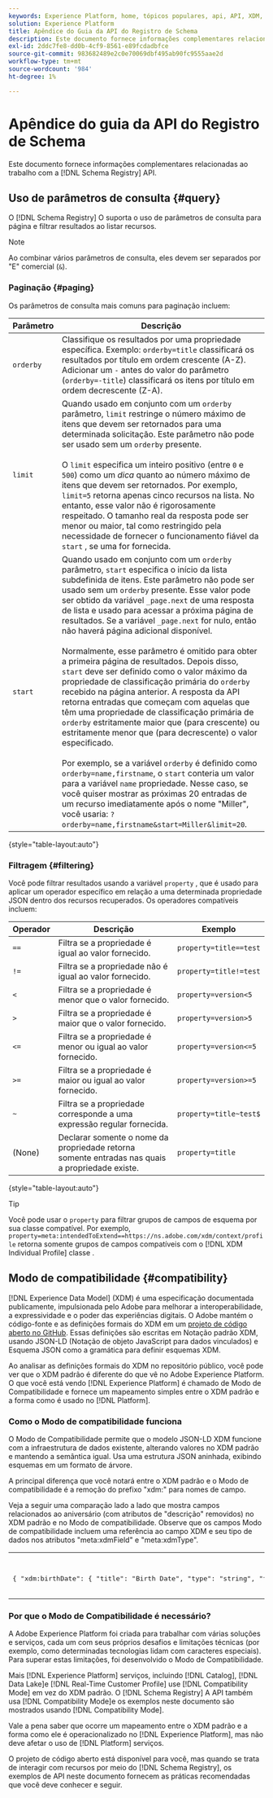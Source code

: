 ```yaml
---
keywords: Experience Platform, home, tópicos populares, api, API, XDM, sistema XDM, modelo de dados de experiência, Modelo de dados de experiência, Modelo de dados de experiência, Modelo de dados, Modelo de dados, Registro de esquema, Registro de esquema, compatibilidade, modo de compatibilidade, modo de compatibilidade, tipo de campo, tipos de campo,
solution: Experience Platform
title: Apêndice do Guia da API do Registro de Schema
description: Este documento fornece informações complementares relacionadas ao trabalho com a API do Registro de Esquema.
exl-id: 2ddc7fe8-dd0b-4cf9-8561-e89fcdadbfce
source-git-commit: 983682489e2c0e70069dbf495ab90fc9555aae2d
workflow-type: tm+mt
source-wordcount: '984'
ht-degree: 1%

---
```


# Apêndice do guia da API do Registro de Schema

Este documento fornece informações complementares relacionadas ao trabalho com a [!DNL Schema Registry] API.

## Uso de parâmetros de consulta {#query}

O [!DNL Schema Registry] O suporta o uso de parâmetros de consulta para página e filtrar resultados ao listar recursos.

>[!NOTE]
>
>Ao combinar vários parâmetros de consulta, eles devem ser separados por &quot;E&quot; comercial (`&`).

### Paginação {#paging}

Os parâmetros de consulta mais comuns para paginação incluem:

| Parâmetro | Descrição |
| --- | --- |
| `orderby` | Classifique os resultados por uma propriedade específica. Exemplo: `orderby=title` classificará os resultados por título em ordem crescente (A-Z). Adicionar um `-` antes do valor do parâmetro (`orderby=-title`) classificará os itens por título em ordem decrescente (Z-A). |
| `limit` | Quando usado em conjunto com um `orderby` parâmetro, `limit` restringe o número máximo de itens que devem ser retornados para uma determinada solicitação. Este parâmetro não pode ser usado sem um `orderby` presente.<br><br>O `limit` especifica um inteiro positivo (entre `0` e `500`) como um *dica* quanto ao número máximo de itens que devem ser retornados. Por exemplo, `limit=5` retorna apenas cinco recursos na lista. No entanto, esse valor não é rigorosamente respeitado. O tamanho real da resposta pode ser menor ou maior, tal como restringido pela necessidade de fornecer o funcionamento fiável da `start` , se uma for fornecida. |
| `start` | Quando usado em conjunto com um `orderby` parâmetro, `start` especifica o início da lista subdefinida de itens. Este parâmetro não pode ser usado sem um `orderby` presente. Esse valor pode ser obtido da variável `_page.next` de uma resposta de lista e usado para acessar a próxima página de resultados. Se a variável `_page.next` for nulo, então não haverá página adicional disponível.<br><br>Normalmente, esse parâmetro é omitido para obter a primeira página de resultados. Depois disso, `start` deve ser definido como o valor máximo da propriedade de classificação primária do `orderby` recebido na página anterior. A resposta da API retorna entradas que começam com aquelas que têm uma propriedade de classificação primária de `orderby` estritamente maior que (para crescente) ou estritamente menor que (para decrescente) o valor especificado.<br><br>Por exemplo, se a variável `orderby` é definido como `orderby=name,firstname`, o `start` conteria um valor para a variável `name` propriedade. Nesse caso, se você quiser mostrar as próximas 20 entradas de um recurso imediatamente após o nome &quot;Miller&quot;, você usaria: `?orderby=name,firstname&start=Miller&limit=20`. |

{style=&quot;table-layout:auto&quot;}

### Filtragem {#filtering}

Você pode filtrar resultados usando a variável `property` , que é usado para aplicar um operador específico em relação a uma determinada propriedade JSON dentro dos recursos recuperados. Os operadores compatíveis incluem:

| Operador | Descrição | Exemplo |
| --- | --- | --- |
| `==` | Filtra se a propriedade é igual ao valor fornecido. | `property=title==test` |
| `!=` | Filtra se a propriedade não é igual ao valor fornecido. | `property=title!=test` |
| `<` | Filtra se a propriedade é menor que o valor fornecido. | `property=version<5` |
| `>` | Filtra se a propriedade é maior que o valor fornecido. | `property=version>5` |
| `<=` | Filtra se a propriedade é menor ou igual ao valor fornecido. | `property=version<=5` |
| `>=` | Filtra se a propriedade é maior ou igual ao valor fornecido. | `property=version>=5` |
| `~` | Filtra se a propriedade corresponde a uma expressão regular fornecida. | `property=title~test$` |
| (None) | Declarar somente o nome da propriedade retorna somente entradas nas quais a propriedade existe. | `property=title` |

{style=&quot;table-layout:auto&quot;}

>[!TIP]
>
>Você pode usar o `property` para filtrar grupos de campos de esquema por sua classe compatível. Por exemplo, `property=meta:intendedToExtend==https://ns.adobe.com/xdm/context/profile` retorna somente grupos de campos compatíveis com o [!DNL XDM Individual Profile] classe .

## Modo de compatibilidade {#compatibility}

[!DNL Experience Data Model] (XDM) é uma especificação documentada publicamente, impulsionada pelo Adobe para melhorar a interoperabilidade, a expressividade e o poder das experiências digitais. O Adobe mantém o código-fonte e as definições formais do XDM em um [projeto de código aberto no GitHub](https://github.com/adobe/xdm/). Essas definições são escritas em Notação padrão XDM, usando JSON-LD (Notação de objeto JavaScript para dados vinculados) e Esquema JSON como a gramática para definir esquemas XDM.

Ao analisar as definições formais do XDM no repositório público, você pode ver que o XDM padrão é diferente do que vê no Adobe Experience Platform. O que você está vendo [!DNL Experience Platform] é chamado de Modo de Compatibilidade e fornece um mapeamento simples entre o XDM padrão e a forma como é usado no [!DNL Platform].

### Como o Modo de compatibilidade funciona

O Modo de Compatibilidade permite que o modelo JSON-LD XDM funcione com a infraestrutura de dados existente, alterando valores no XDM padrão e mantendo a semântica igual. Usa uma estrutura JSON aninhada, exibindo esquemas em um formato de árvore.

A principal diferença que você notará entre o XDM padrão e o Modo de compatibilidade é a remoção do prefixo &quot;xdm:&quot; para nomes de campo.

Veja a seguir uma comparação lado a lado que mostra campos relacionados ao aniversário (com atributos de &quot;descrição&quot; removidos) no XDM padrão e no Modo de compatibilidade. Observe que os campos Modo de compatibilidade incluem uma referência ao campo XDM e seu tipo de dados nos atributos &quot;meta:xdmField&quot; e &quot;meta:xdmType&quot;.

<table style="table-layout:auto">
  <th>XDM padrão</th>
  <th>Modo de compatibilidade</th>
  <tr>
  <td>
  <pre class=" language-json">
{ "xdm:birthDate": { "title": "Birth Date", "type": "string", "format": "date" }, "xdm:birthDayAndMonth": { "title": "Birth Date", "type": "string", "pattern": "[0-1][0-9]-[0-9][0-9]" }, "xdm:birthYear": { "title": "Ano de nascimento", "tipo": "integer", "Minimum": 1, "máximo": 32767 }
  </pre>
  </td>
  <td>
  <pre class=" language-json">
{ "birthDate": { "title": "Birth Date", "type": "string", "format": "date", "meta:xdmField": "xdm:birthDate", "meta:xdmType": "date" }, "birthDayAndMonth": { "title": "Birth Date", "type": "string", "pattern": "[0-1][0-9]-[0-9][0-9]", "meta:xdmField": "xdm:birthDayAndMonth", "meta:xdmType": "string" }, "birthYear": { "title": "Ano de nascimento", "tipo": "integer", "Minimum": 1, "máximo": 32767, "meta:xdmField": "xdm:birthYear", "meta:xdmType": "short" }
      </pre>
  </td>
  </tr>
</table>

### Por que o Modo de Compatibilidade é necessário?

A Adobe Experience Platform foi criada para trabalhar com várias soluções e serviços, cada um com seus próprios desafios e limitações técnicas (por exemplo, como determinadas tecnologias lidam com caracteres especiais). Para superar estas limitações, foi desenvolvido o Modo de Compatibilidade.

Mais [!DNL Experience Platform] serviços, incluindo [!DNL Catalog], [!DNL Data Lake]e [!DNL Real-Time Customer Profile] use [!DNL Compatibility Mode] em vez do XDM padrão. O [!DNL Schema Registry] A API também usa [!DNL Compatibility Mode]e os exemplos neste documento são mostrados usando [!DNL Compatibility Mode].

Vale a pena saber que ocorre um mapeamento entre o XDM padrão e a forma como ele é operacionalizado no [!DNL Experience Platform], mas não deve afetar o uso de [!DNL Platform] serviços.

O projeto de código aberto está disponível para você, mas quando se trata de interagir com recursos por meio do [!DNL Schema Registry], os exemplos de API neste documento fornecem as práticas recomendadas que você deve conhecer e seguir.

